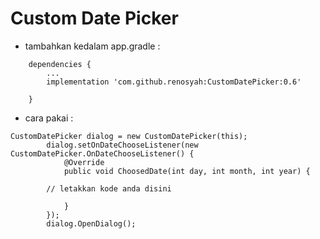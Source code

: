 # Custom Date Picker


* tambahkan kedalam app.gradle :

```
	dependencies {
		...
		implementation 'com.github.renosyah:CustomDatePicker:0.6'
	
	}

```




* cara pakai : 

```
CustomDatePicker dialog = new CustomDatePicker(this);
        dialog.setOnDateChooseListener(new CustomDatePicker.OnDateChooseListener() {
            @Override
            public void ChoosedDate(int day, int month, int year) {
                
		// letakkan kode anda disini

            }
        });
        dialog.OpenDialog();

```
